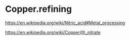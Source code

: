 # Copper.refining
https://en.wikipedia.org/wiki/Nitric_acid#Metal_processing

https://en.wikipedia.org/wiki/Copper(II)_nitrate

